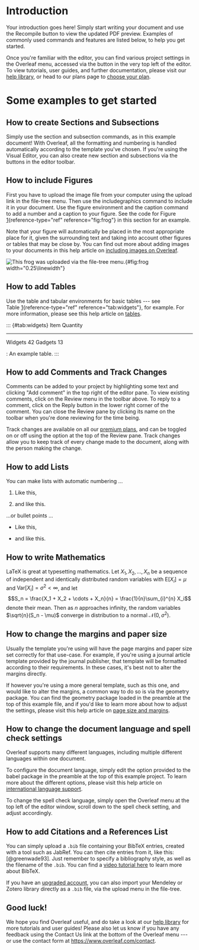 # Introduction

Your introduction goes here! Simply start writing your document and use
the Recompile button to view the updated PDF preview. Examples of
commonly used commands and features are listed below, to help you get
started.

Once you're familiar with the editor, you can find various project
settings in the Overleaf menu, accessed via the button in the very top
left of the editor. To view tutorials, user guides, and further
documentation, please visit our [help
library](https://www.overleaf.com/learn), or head to our plans page to
[choose your plan](https://www.overleaf.com/user/subscription/plans).

# Some examples to get started

## How to create Sections and Subsections

Simply use the section and subsection commands, as in this example
document! With Overleaf, all the formatting and numbering is handled
automatically according to the template you've chosen. If you're using
the Visual Editor, you can also create new section and subsections via
the buttons in the editor toolbar.

## How to include Figures

First you have to upload the image file from your computer using the
upload link in the file-tree menu. Then use the includegraphics command
to include it in your document. Use the figure environment and the
caption command to add a number and a caption to your figure. See the
code for Figure [1](#fig:frog){reference-type="ref"
reference="fig:frog"} in this section for an example.

Note that your figure will automatically be placed in the most
appropriate place for it, given the surrounding text and taking into
account other figures or tables that may be close by. You can find out
more about adding images to your documents in this help article on
[including images on
Overleaf](https://www.overleaf.com/learn/how-to/Including_images_on_Overleaf).

![This frog was uploaded via the file-tree menu.](frog.jpg){#fig:frog
width="0.25\\linewidth"}

## How to add Tables

Use the table and tabular environments for basic tables --- see
Table [1](#tab:widgets){reference-type="ref" reference="tab:widgets"},
for example. For more information, please see this help article on
[tables](https://www.overleaf.com/learn/latex/tables).

::: {#tab:widgets}
  Item        Quantity
  --------- ----------
  Widgets           42
  Gadgets           13

  : An example table.
:::

## How to add Comments and Track Changes

Comments can be added to your project by highlighting some text and
clicking "Add comment" in the top right of the editor pane. To view
existing comments, click on the Review menu in the toolbar above. To
reply to a comment, click on the Reply button in the lower right corner
of the comment. You can close the Review pane by clicking its name on
the toolbar when you're done reviewing for the time being.

Track changes are available on all our [premium
plans](https://www.overleaf.com/user/subscription/plans), and can be
toggled on or off using the option at the top of the Review pane. Track
changes allow you to keep track of every change made to the document,
along with the person making the change.

## How to add Lists

You can make lists with automatic numbering ...

1.  Like this,

2.  and like this.

...or bullet points ...

-   Like this,

-   and like this.

## How to write Mathematics

LaTeX is great at typesetting mathematics. Let $X_1, X_2, \ldots, X_n$
be a sequence of independent and identically distributed random
variables with $\text{E}[X_i] = \mu$ and
$\text{Var}[X_i] = \sigma^2 < \infty$, and let
$$S_n = \frac{X_1 + X_2 + \cdots + X_n}{n}
      = \frac{1}{n}\sum_{i}^{n} X_i$$ denote their mean. Then as $n$
approaches infinity, the random variables $\sqrt{n}(S_n - \mu)$ converge
in distribution to a normal $\mathcal{N}(0, \sigma^2)$.

## How to change the margins and paper size

Usually the template you're using will have the page margins and paper
size set correctly for that use-case. For example, if you're using a
journal article template provided by the journal publisher, that
template will be formatted according to their requirements. In these
cases, it's best not to alter the margins directly.

If however you're using a more general template, such as this one, and
would like to alter the margins, a common way to do so is via the
geometry package. You can find the geometry package loaded in the
preamble at the top of this example file, and if you'd like to learn
more about how to adjust the settings, please visit this help article on
[page size and
margins](https://www.overleaf.com/learn/latex/page_size_and_margins).

## How to change the document language and spell check settings

Overleaf supports many different languages, including multiple different
languages within one document.

To configure the document language, simply edit the option provided to
the babel package in the preamble at the top of this example project. To
learn more about the different options, please visit this help article
on [international language
support](https://www.overleaf.com/learn/latex/International_language_support).

To change the spell check language, simply open the Overleaf menu at the
top left of the editor window, scroll down to the spell check setting,
and adjust accordingly.

## How to add Citations and a References List

You can simply upload a `.bib` file containing your BibTeX entries,
created with a tool such as JabRef. You can then cite entries from it,
like this: [@greenwade93]. Just remember to specify a bibliography
style, as well as the filename of the `.bib`. You can find a [video
tutorial
here](https://www.overleaf.com/help/97-how-to-include-a-bibliography-using-bibtex)
to learn more about BibTeX.

If you have an [upgraded
account](https://www.overleaf.com/user/subscription/plans), you can also
import your Mendeley or Zotero library directly as a `.bib` file, via
the upload menu in the file-tree.

## Good luck!

We hope you find Overleaf useful, and do take a look at our [help
library](https://www.overleaf.com/learn) for more tutorials and user
guides! Please also let us know if you have any feedback using the
Contact Us link at the bottom of the Overleaf menu --- or use the
contact form at <https://www.overleaf.com/contact>.
